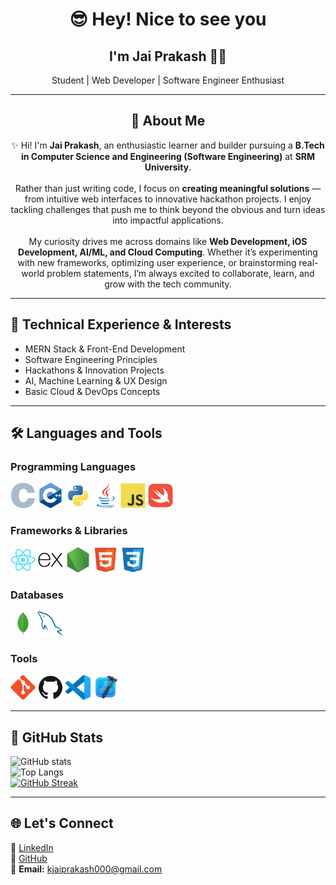<h1 align="center">😎 Hey! Nice to see you</h1>  

<h2 align="center">I'm Jai Prakash 👨‍💻</h2>  

<p align="center">  
  Student | Web Developer | Software Engineer Enthusiast  
</p>  

---

<h2 align="center">👋 About Me</h2>  

<p align="center">
✨ Hi! I'm <b>Jai Prakash</b>, an enthusiastic learner and builder pursuing a <b>B.Tech in Computer Science and Engineering (Software Engineering)</b> at <b>SRM University</b>.<br><br>
Rather than just writing code, I focus on <b>creating meaningful solutions</b> — from intuitive web interfaces to innovative hackathon projects. I enjoy tackling challenges that push me to think beyond the obvious and turn ideas into impactful applications.<br><br>
My curiosity drives me across domains like <b>Web Development, iOS Development, AI/ML, and Cloud Computing</b>. Whether it’s experimenting with new frameworks, optimizing user experience, or brainstorming real-world problem statements, I’m always excited to collaborate, learn, and grow with the tech community.
</p>  

---

## 🚀 Technical Experience & Interests  
- MERN Stack & Front-End Development  
- Software Engineering Principles  
- Hackathons & Innovation Projects  
- AI, Machine Learning & UX Design  
- Basic Cloud & DevOps Concepts  

---

## 🛠️ Languages and Tools  

### Programming Languages  
<p align="left">  
  <img src="https://raw.githubusercontent.com/devicons/devicon/master/icons/c/c-original.svg" alt="C" width="40" height="40"/>  
  <img src="https://raw.githubusercontent.com/devicons/devicon/master/icons/cplusplus/cplusplus-original.svg" alt="C++" width="40" height="40"/>  
  <img src="https://raw.githubusercontent.com/devicons/devicon/master/icons/python/python-original.svg" alt="Python" width="40" height="40"/>  
  <img src="https://raw.githubusercontent.com/devicons/devicon/master/icons/java/java-original.svg" alt="Java" width="40" height="40"/>  
  <img src="https://raw.githubusercontent.com/devicons/devicon/master/icons/javascript/javascript-original.svg" alt="JavaScript" width="40" height="40"/>  
  <img src="https://raw.githubusercontent.com/devicons/devicon/master/icons/swift/swift-original.svg" alt="Swift" width="40" height="40"/>  
</p>  

### Frameworks & Libraries  
<p align="left">  
  <img src="https://raw.githubusercontent.com/devicons/devicon/master/icons/react/react-original.svg" alt="React" width="40" height="40"/>  
  <img src="https://raw.githubusercontent.com/devicons/devicon/master/icons/express/express-original.svg" alt="Express" width="40" height="40"/>  
  <img src="https://raw.githubusercontent.com/devicons/devicon/master/icons/nodejs/nodejs-original.svg" alt="Node.js" width="40" height="40"/>  
  <img src="https://raw.githubusercontent.com/devicons/devicon/master/icons/html5/html5-original.svg" alt="HTML5" width="40" height="40"/>  
  <img src="https://raw.githubusercontent.com/devicons/devicon/master/icons/css3/css3-original.svg" alt="CSS3" width="40" height="40"/>  
</p>  

### Databases  
<p align="left">  
  <img src="https://raw.githubusercontent.com/devicons/devicon/master/icons/mongodb/mongodb-original.svg" alt="MongoDB" width="40" height="40"/>  
  <img src="https://raw.githubusercontent.com/devicons/devicon/master/icons/mysql/mysql-original.svg" alt="MySQL" width="40" height="40"/>  
</p>  

### Tools  
<p align="left">  
  <img src="https://raw.githubusercontent.com/devicons/devicon/master/icons/git/git-original.svg" alt="Git" width="40" height="40"/>  
  <img src="https://raw.githubusercontent.com/devicons/devicon/master/icons/github/github-original.svg" alt="GitHub" width="40" height="40"/>  
  <img src="https://raw.githubusercontent.com/devicons/devicon/master/icons/vscode/vscode-original.svg" alt="VS Code" width="40" height="40"/>  
  <img src="https://raw.githubusercontent.com/devicons/devicon/master/icons/xcode/xcode-original.svg" alt="xcode" width="40" height="40"/>  
</p>  
 
---

## 🎨 GitHub Stats  

![GitHub stats](https://github-readme-stats.vercel.app/api?username=jaiprakash-k&show_icons=true&theme=radical)  
![Top Langs](https://github-readme-stats.vercel.app/api/top-langs/?username=jaiprakash-k&layout=compact&theme=radical)  
[![GitHub Streak](https://streak-stats.demolab.com?user=jaiprakash-k&theme=radical)](https://git.io/streak-stats)  

---

## 🌐 Let's Connect  
📌 [LinkedIn](https://www.linkedin.com/in/jai-prakash-k-103286355/)  
📌 [GitHub](https://github.com/jaiprakash-k)  
📩 **Email:** kjaiprakash000@gmail.com  
